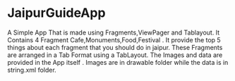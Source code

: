 # JaipurGuideApp
A Simple App That is made using Fragments,ViewPager and Tablayout.
It Contains 4 Fragment Cafe,Monuments,Food,Festival .
It provide the top 5 things about each fragment that you should do in jaipur.
These Fragments are arranged in a Tab Format using a TabLayout.
The Images and data are provided in the App itself .
Images are in drawable folder while the data is in string.xml folder.

